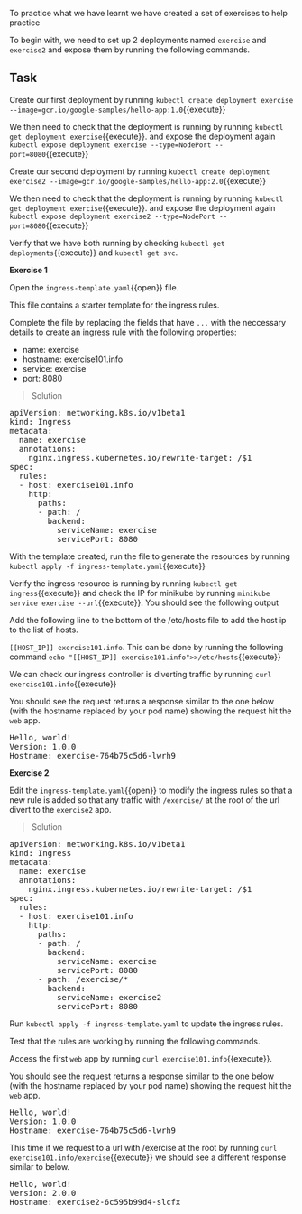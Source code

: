 To practice what we have learnt we have created a set of exercises to help practice

To begin with, we need to set up 2 deployments named `exercise` and `exercise2` and expose them by running the following commands.

## Task

Create our first deployment by running
`kubectl create deployment exercise --image=gcr.io/google-samples/hello-app:1.0`{{execute}}

We then need to check that the deployment is running by running `kubectl get deployment exercise`{{execute}}.
and expose the deployment again `kubectl expose deployment exercise --type=NodePort --port=8080`{{execute}}

Create our second deployment by running
`kubectl create deployment exercise2 --image=gcr.io/google-samples/hello-app:2.0`{{execute}}

We then need to check that the deployment is running by running `kubectl get deployment exercise`{{execute}}.
and expose the deployment again `kubectl expose deployment exercise2 --type=NodePort --port=8080`{{execute}}

Verify that we have both running by checking `kubectl get deployments`{{execute}} and `kubectl get svc`.

**Exercise 1**

Open the `ingress-template.yaml`{{open}} file.

This file contains a starter template for the ingress rules.

Complete the file by replacing the fields that have  `...` with the neccessary details to create an ingress rule with the following properties:

* name: exercise
* hostname: exercise101.info
* service: exercise
* port: 8080


>Solution
<pre class="file"
data-filename="ingress-template.yaml"
data-target="replace">
apiVersion: networking.k8s.io/v1beta1
kind: Ingress
metadata:
  name: exercise
  annotations:
    nginx.ingress.kubernetes.io/rewrite-target: /$1
spec:
  rules:
  - host: exercise101.info
    http:
      paths:
      - path: /
        backend:
          serviceName: exercise
          servicePort: 8080</pre>
          
With the template created, run the file to generate the resources by running `kubectl apply -f ingress-template.yaml`{{execute}}

Verify the ingress resource is running by running `kubectl get ingress`{{execute}} and check the IP for minikube by running `minikube service exercise --url`{{execute}}. You should see the following output

Add the following line to the bottom of the /etc/hosts file to add the host ip to the list of hosts.

`[[HOST_IP]] exercise101.info`. This can be done by running the following command `echo "[[HOST_IP]] exercise101.info">>/etc/hosts`{{execute}}

We can check our ingress controller is diverting traffic by running
`curl exercise101.info`{{execute}} 

You should see the request returns a response similar to the one below (with the hostname replaced by your pod name) showing the request hit the `web` app.

<pre>
Hello, world!
Version: 1.0.0
Hostname: exercise-764b75c5d6-lwrh9
</pre>

**Exercise 2**

Edit the `ingress-template.yaml`{{open}} to modify the ingress rules so that a new rule is added so that any traffic with `/exercise/` at the root of the url divert to the `exercise2` app.

>Solution
<pre class="file"
data-filename="ingress-template.yaml"
data-target="replace">
apiVersion: networking.k8s.io/v1beta1
kind: Ingress
metadata:
  name: exercise
  annotations:
    nginx.ingress.kubernetes.io/rewrite-target: /$1
spec:
  rules:
  - host: exercise101.info
    http:
      paths:
      - path: /
        backend:
          serviceName: exercise
          servicePort: 8080
      - path: /exercise/*
        backend:
          serviceName: exercise2
          servicePort: 8080</pre>

Run `kubectl apply -f ingress-template.yaml` to update the ingress rules.

Test that the rules are working by running the following commands.


Access the first `web` app by running `curl exercise101.info`{{execute}}.

You should see the request returns a response similar to the one below (with the hostname replaced by your pod name) showing the request hit the `web` app.

<pre>
Hello, world!
Version: 1.0.0
Hostname: exercise-764b75c5d6-lwrh9
</pre>

This time if we request to a url with /exercise at the root by running `curl exercise101.info/exercise`{{execute}} we should see a different response similar to below.

<pre>
Hello, world!
Version: 2.0.0
Hostname: exercise2-6c595b99d4-slcfx
</pre>
